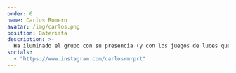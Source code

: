 ```yaml
---
order: 6
name: Carlos Romero
avatar: /img/carlos.png
position: Baterista
description: >-
  Ha iluminado el grupo con su presencia (y con los juegos de luces que ha comprado). El agujero del parche del bombo es demasiado pequeño para su mano. Mucho groove y pocas nueces.
socials:
  - "https://www.instagram.com/carlosrmrprt"
---
```

